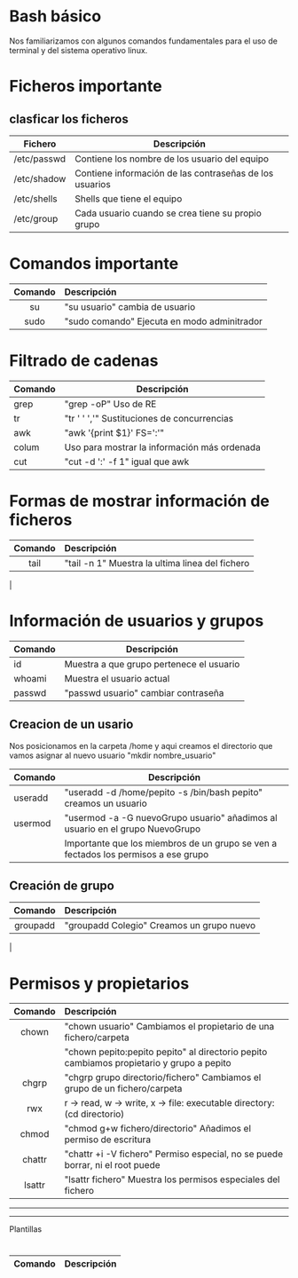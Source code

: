 # Bash básico
Nos familiarizamos con algunos comandos fundamentales para el uso de terminal y del sistema operativo linux.


# Ficheros importante

## clasficar los ficheros

|Fichero|Descripción|
|-|-|
|/etc/passwd|Contiene los nombre de los usuario del equipo|
|/etc/shadow|Contiene información de las contraseñas de los usuarios|
|/etc/shells|Shells que tiene el equipo|
|/etc/group|Cada usuario cuando se crea tiene su propio grupo|

# Comandos importante

|Comando|Descripción|
|:-:|:-|
|su|"su usuario" cambia de usuario|
|sudo|"sudo comando" Ejecuta en modo adminitrador|


# Filtrado de cadenas

|Comando|Descripción|
|-|-|
|grep|"grep -oP" Uso de RE|
|tr|"tr ' ' ','" Sustituciones de concurrencias|
|awk|"awk '{print $1}' FS=':'"|
|colum|Uso para mostrar la información más ordenada|
|cut|"cut -d ':' -f 1" igual que awk

# Formas de mostrar información de ficheros

|Comando|Descripción|
|:-:|:-|
|tail|"tail -n 1" Muestra la ultima linea del fichero|
|


# Información de usuarios y grupos


|Comando|Descripción|
|-|-|
|id|Muestra a que grupo pertenece el usuario|
|whoami|Muestra el usuario actual|
|passwd|"passwd usuario" cambiar contraseña


## Creacion de un usario

Nos posicionamos en la carpeta /home y aqui creamos el directorio que vamos asignar al nuevo usuario "mkdir nombre_usuario"

|Comando|Descripción|
|-|-|
|useradd|"useradd -d /home/pepito -s /bin/bash pepito" creamos un usuario|
|usermod|"usermod -a -G nuevoGrupo usuario" añadimos al usuario en el grupo NuevoGrupo|
||Importante que los miembros de un grupo se ven a fectados los permisos a ese grupo|



## Creación de grupo

|Comando|Descripción|
|:-:|:-|
|groupadd|"groupadd Colegio" Creamos un grupo nuevo|
|

# Permisos  y propietarios

|Comando|Descripción|
|:-:|:-|
|chown|"chown usuario" Cambiamos el propietario de una fichero/carpeta
||"chown pepito:pepito pepito" al directorio pepito cambiamos propietario y grupo a pepito
|chgrp|"chgrp grupo directorio/fichero" Cambiamos el grupo de un fichero/carpeta
|rwx|r -> read, w -> write, x -> file: executable directory: (cd directorio)|
|chmod|"chmod g+w fichero/directorio" Añadimos el permiso de escritura|
|chattr|"chattr +i -V fichero" Permiso especial, no se puede borrar, ni el root puede|
|lsattr|"lsattr fichero" Muestra los permisos especiales del fichero| 



---
---
Plantillas

# 

|Comando|Descripción|
|:-:|:-|
